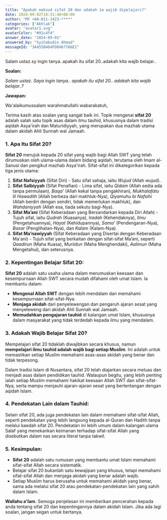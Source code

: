 ```yaml
---
title: "Apakah maksud sifat 20 dan adakah ia wajib dipelajari?"
date: 2024-09-02T18:31:48+08:00
author: "MY +60-011-1423-****"
categories: ["Akhlak"]
avatar: "avatar1.svg"
avatarColor: "#91c4f4"
answer_date: "2024-09-01"
answered_by: "Syihabudin Ahmad"
messageId: "3A455B464FD84677A6E1"
---
```


Salam ustaz.sy ingin tanya..apakah itu sifat 20..adakah kita wajib belajar..

<!--more-->

**Soalan:**

*Salam ustaz. Saya ingin tanya.. apakah itu sifat 20.. adakah kita wajib belajar..?*

**Jawapan:**

Wa'alaikumussalam warahmatullahi wabarakatuh,

Terima kasih atas soalan yang sangat baik ini. Topik mengenai **sifat 20** adalah salah satu topik asas dalam ilmu tauhid, khususnya dalam tradisi aqidah Asya'irah dan Maturidiyyah, yang merupakan dua mazhab utama dalam akidah Ahli Sunnah wal Jamaah.

### 1. **Apa Itu Sifat 20?**

**Sifat 20** merujuk kepada 20 sifat yang wajib bagi Allah SWT yang telah dirumuskan oleh ulama-ulama dalam bidang aqidah, terutama oleh Imam al-Sanusi dan pengikut mazhab Asya'irah. Sifat-sifat ini dikategorikan kepada tiga jenis utama:

1. **Sifat Nafsiyyah** (Sifat Diri) - Satu sifat sahaja, iaitu *Wujud* (Allah wujud).
2. **Sifat Salbiyyah** (Sifat Penafian) - Lima sifat, iaitu *Qidam* (Allah sedia ada tanpa permulaan), *Baqa'* (Allah kekal tanpa pengakhiran), *Mukhalafatu lil Hawadith* (Allah berbeza dari makhluk-Nya), *Qiyamuhu bi Nafsihi* (Allah berdiri dengan sendiri, tidak memerlukan makhluk), dan *Wahdaniyyah* (Allah esa, tiada sekutu bagi-Nya).
3. **Sifat Ma’ani** (Sifat Keberadaan yang Bersandarkan kepada Diri Allah) - Tujuh sifat, iaitu *Qudrah* (Kuasanya), *Iradah* (Kehendaknya), *Ilmu* (Pengetahuannya), *Hayat* (Kehidupannya), *Sama'* (Pendengaran-Nya), *Basar* (Penglihatan-Nya), dan *Kalam* (Kalam-Nya).
4. **Sifat Ma’nawiyyah** (Sifat Keberadaan yang Disertai dengan Keberadaan Ma'ani) - Tujuh sifat yang berkaitan dengan sifat-sifat Ma’ani, seperti *Qaadirun* (Maha Kuasa), *Muriidun* (Maha Menghendaki), *Aalimun* (Maha Mengetahui), dan seterusnya.

### 2. **Kepentingan Belajar Sifat 20:**

**Sifat 20** adalah satu usaha ulama dalam merumuskan keesaan dan kesempurnaan Allah SWT secara mudah difahami oleh umat Islam. Ia membantu dalam:

- **Mengenal Allah SWT** dengan lebih mendalam dan memahami kesempurnaan sifat-sifat-Nya.
- **Menjaga akidah** dari penyelewengan dan pengaruh ajaran sesat yang menyeleweng dari akidah Ahli Sunnah wal Jamaah.
- **Memudahkan pengajaran tauhid** di kalangan umat Islam, khususnya dalam masyarakat yang tidak terdedah kepada ilmu yang mendalam.

### 3. **Adakah Wajib Belajar Sifat 20?**

Mempelajari sifat 20 tidaklah diwajibkan secara khusus, namun **mempelajari ilmu tauhid adalah wajib bagi setiap Muslim**. Ini adalah untuk memastikan setiap Muslim memahami asas-asas akidah yang benar dan tidak terpesong.

Dalam tradisi Islam di Nusantara, sifat 20 telah diajarkan secara meluas dan menjadi asas dalam pendidikan tauhid. Walaupun begitu, yang lebih penting ialah setiap Muslim memahami hakikat keesaan Allah SWT dan sifat-sifat-Nya, serta mampu menjauhi ajaran-ajaran sesat yang bertentangan dengan aqidah Islam.

### 4. **Pendekatan Lain dalam Tauhid:**

Selain sifat 20, ada juga pendekatan lain dalam memahami sifat-sifat Allah, seperti pendekatan yang lebih langsung kepada al-Quran dan Hadith tanpa melalui kaedah sifat 20. Pendekatan ini lebih umum dalam kalangan ulama Salaf yang menekankan keimanan terhadap sifat-sifat Allah yang disebutkan dalam nas secara literal tanpa takwil.

### 5. **Kesimpulan:**

- **Sifat 20** adalah satu rumusan yang membantu umat Islam memahami sifat-sifat Allah secara sistematik.
- Belajar sifat 20 bukanlah satu kewajipan yang khusus, tetapi memahami sifat-sifat Allah dan menjaga akidah yang benar adalah wajib.
- Setiap Muslim harus berusaha untuk memahami akidah yang benar, sama ada melalui sifat 20 atau pendekatan-pendekatan lain yang sahih dalam Islam.

**Wallahu a'lam.** Semoga penjelasan ini memberikan pencerahan kepada anda tentang sifat 20 dan kepentingannya dalam akidah Islam. Jika ada lagi soalan, jangan segan untuk bertanya.

